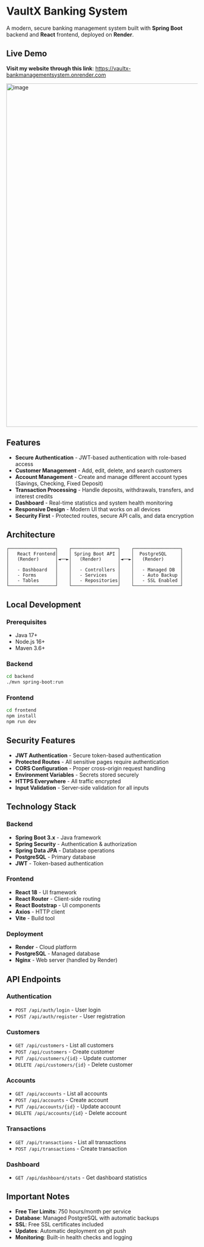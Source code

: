 # VaultX Banking System

A modern, secure banking management system built with **Spring Boot** backend and **React** frontend, deployed on **Render**.

## Live Demo

**Visit my website through this link**: https://vaultx-bankmanagementsystem.onrender.com

<img width="1911" height="903" alt="image" src="https://github.com/user-attachments/assets/9c02fec0-1914-45c6-9da2-cb855495c3bd" />

## Features

- **Secure Authentication** - JWT-based authentication with role-based access
- **Customer Management** - Add, edit, delete, and search customers
- **Account Management** - Create and manage different account types (Savings, Checking, Fixed Deposit)
- **Transaction Processing** - Handle deposits, withdrawals, transfers, and interest credits
- **Dashboard** - Real-time statistics and system health monitoring
- **Responsive Design** - Modern UI that works on all devices
- **Security First** - Protected routes, secure API calls, and data encryption

## Architecture

```
┌─────────────────┐    ┌─────────────────┐    ┌─────────────────┐
│   React Frontend│    │ Spring Boot API │    │  PostgreSQL     │
│   (Render)      │◄──►│   (Render)      │◄──►│   (Render)      │
│                 │    │                 │    │                 │
│   - Dashboard   │    │   - Controllers │    │   - Managed DB  │
│   - Forms       │    │   - Services    │    │   - Auto Backup │
│   - Tables      │    │   - Repositories│    │   - SSL Enabled │
└─────────────────┘    └─────────────────┘    └─────────────────┘
```

## Local Development

### Prerequisites
- Java 17+
- Node.js 16+
- Maven 3.6+

### Backend
```bash
cd backend
./mvn spring-boot:run
```

### Frontend
```bash
cd frontend
npm install
npm run dev
```

## Security Features

- **JWT Authentication** - Secure token-based authentication
- **Protected Routes** - All sensitive pages require authentication
- **CORS Configuration** - Proper cross-origin request handling
- **Environment Variables** - Secrets stored securely
- **HTTPS Everywhere** - All traffic encrypted
- **Input Validation** - Server-side validation for all inputs

## Technology Stack

### Backend
- **Spring Boot 3.x** - Java framework
- **Spring Security** - Authentication & authorization
- **Spring Data JPA** - Database operations
- **PostgreSQL** - Primary database
- **JWT** - Token-based authentication

### Frontend
- **React 18** - UI framework
- **React Router** - Client-side routing
- **React Bootstrap** - UI components
- **Axios** - HTTP client
- **Vite** - Build tool

### Deployment
- **Render** - Cloud platform
- **PostgreSQL** - Managed database
- **Nginx** - Web server (handled by Render)

## API Endpoints

### Authentication
- `POST /api/auth/login` - User login
- `POST /api/auth/register` - User registration

### Customers
- `GET /api/customers` - List all customers
- `POST /api/customers` - Create customer
- `PUT /api/customers/{id}` - Update customer
- `DELETE /api/customers/{id}` - Delete customer

### Accounts
- `GET /api/accounts` - List all accounts
- `POST /api/accounts` - Create account
- `PUT /api/accounts/{id}` - Update account
- `DELETE /api/accounts/{id}` - Delete account

### Transactions
- `GET /api/transactions` - List all transactions
- `POST /api/transactions` - Create transaction

### Dashboard
- `GET /api/dashboard/stats` - Get dashboard statistics

## Important Notes

- **Free Tier Limits**: 750 hours/month per service
- **Database**: Managed PostgreSQL with automatic backups
- **SSL**: Free SSL certificates included
- **Updates**: Automatic deployment on git push
- **Monitoring**: Built-in health checks and logging
